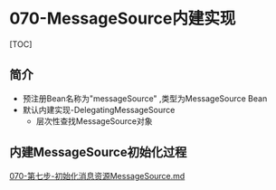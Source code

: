 # 070-MessageSource内建实现

[TOC]

## 简介

- 预注册Bean名称为"messageSource" ,类型为MessageSource Bean
- 默认内建实现-DelegatingMessageSource
  - 层次性查找MessageSource对象

## 内建MessageSource初始化过程

 [070-第七步-初始化消息资源MessageSource.md](../080-Spring拓展点/070-第七步-初始化消息资源MessageSource.md) 

